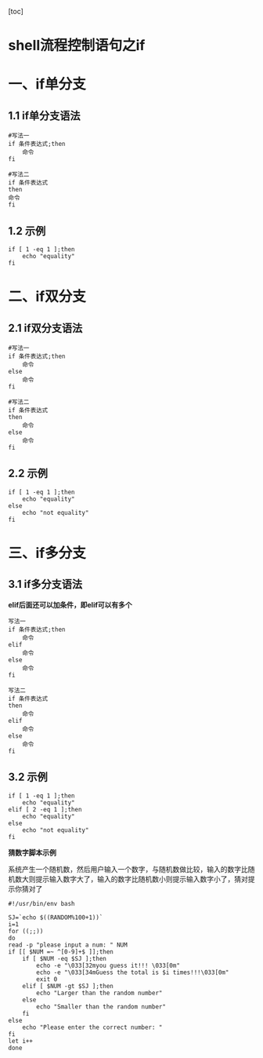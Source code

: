 [toc]



# shell流程控制语句之if

# 一、if单分支

## 1.1 if单分支语法

```shell
#写法一
if 条件表达式;then
 	命令
fi

#写法二
if 条件表达式
then
命令
fi
```



## 1.2 示例

```shell
if [ 1 -eq 1 ];then
	echo "equality"
fi
```





# 二、if双分支

## 2.1 if双分支语法

```shell
#写法一
if 条件表达式;then
	命令
else
	命令
fi

#写法二
if 条件表达式
then
	命令
else
	命令
fi
```





## 2.2 示例

```shell
if [ 1 -eq 1 ];then
	echo "equality"
else
	echo "not equality"
fi
```





# 三、if多分支

## 3.1 if多分支语法

**elif后面还可以加条件，即elif可以有多个**

```shell
写法一
if 条件表达式;then
	命令
elif
	命令
else
	命令
fi

写法二
if 条件表达式
then
	命令
elif
	命令
else
	命令
fi
```



## 3.2 示例

```shell
if [ 1 -eq 1 ];then
	echo "equality"
elif [ 2 -eq 1 ];then
	echo "equality"
else
	echo "not equality"
fi
```



**猜数字脚本示例**

系统产生一个随机数，然后用户输入一个数字，与随机数做比较，输入的数字比随机数大则提示输入数字大了，输入的数字比随机数小则提示输入数字小了，猜对提示你猜对了

```shell
#!/usr/bin/env bash

SJ=`echo $((RANDOM%100+1))`
i=1
for ((;;))
do
read -p "please input a num: " NUM
if [[ $NUM =~ ^[0-9]+$ ]];then
	if [ $NUM -eq $SJ ];then
		echo -e "\033[32myou guess it!!! \033[0m"
		echo -e "\033[34mGuess the total is $i times!!!\033[0m"
		exit 0
	elif [ $NUM -gt $SJ ];then
		echo "Larger than the random number"
	else 
		echo "Smaller than the random number"
	fi
else
	echo "Please enter the correct number: "
fi
let i++
done
```

